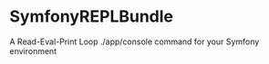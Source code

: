 SymfonyREPLBundle
=================

A Read-Eval-Print Loop ./app/console command for your Symfony environment